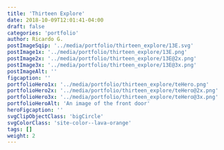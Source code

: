 ```yaml
---
title: 'Thirteen Explore'
date: 2018-10-09T12:01:41-04:00
draft: false
categories: 'portfolio'
author: Ricardo G.
postImageSqip: '../media/portfolio/thirteen_explore/13E.svg'
postImage1x: '../media/portfolio/thirteen_explore/13E.png'
postImage2x: '../media/portfolio/thirteen_explore/13E@2x.png'
postImage3x: '../media/portfolio/thirteen_explore/13E@3x.png'
postImageAlt: ''
figcaption: ''
portfolioHero1x: '../media/portfolio/thirteen_explore/teHero.png'
portfolioHero2x: '../media/portfolio/thirteen_explore/teHero@2x.png'
portfolioHero3x: '../media/portfolio/thirteen_explore/teHero@3x.png'
portfolioHeroAlt: 'An image of the front door'
heroFigcaption: ''
svgClipObjectClass: 'bigCircle'
svgColorClass: 'site-color--lava-orange'
tags: []
weight: 2
---
```

